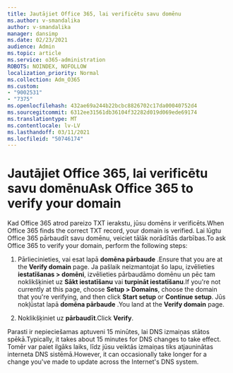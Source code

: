 ```yaml
---
title: Jautājiet Office 365, lai verificētu savu domēnu
ms.author: v-smandalika
author: v-smandalika
manager: dansimp
ms.date: 02/23/2021
audience: Admin
ms.topic: article
ms.service: o365-administration
ROBOTS: NOINDEX, NOFOLLOW
localization_priority: Normal
ms.collection: Adm_O365
ms.custom:
- "9002531"
- "7375"
ms.openlocfilehash: 432ae69a244b22bcbc8826702c17da00040752d4
ms.sourcegitcommit: 6312ee31561db36104f32282d019d069ede69174
ms.translationtype: MT
ms.contentlocale: lv-LV
ms.lasthandoff: 03/11/2021
ms.locfileid: "50746174"
---
```

# <a name="ask-office-365-to-verify-your-domain"></a><span data-ttu-id="e5da8-102">Jautājiet Office 365, lai verificētu savu domēnu</span><span class="sxs-lookup"><span data-stu-id="e5da8-102">Ask Office 365 to verify your domain</span></span>

<span data-ttu-id="e5da8-103">Kad Office 365 atrod pareizo TXT ierakstu, jūsu domēns ir verificēts.</span><span class="sxs-lookup"><span data-stu-id="e5da8-103">When Office 365 finds the correct TXT record, your domain is verified.</span></span> <span data-ttu-id="e5da8-104">Lai lūgtu Office 365 pārbaudīt savu domēnu, veiciet tālāk norādītās darbības.</span><span class="sxs-lookup"><span data-stu-id="e5da8-104">To ask Office 365 to verify your domain, perform the following steps:</span></span>

1. <span data-ttu-id="e5da8-105">Pārliecinieties, vai esat lapā **domēna pārbaude** .</span><span class="sxs-lookup"><span data-stu-id="e5da8-105">Ensure that you are at the **Verify domain** page.</span></span> <span data-ttu-id="e5da8-106">Ja pašlaik neizmantojat šo lapu, izvēlieties **iestatīšanas > domēni**, izvēlieties pārbaudāmo domēnu un pēc tam noklikšķiniet uz **Sākt iestatīšanu** vai **turpināt iestatīšanu**.</span><span class="sxs-lookup"><span data-stu-id="e5da8-106">If you're not currently at this page, choose **Setup > Domains**, choose the domain that you're verifying, and then click **Start setup** or **Continue setup**.</span></span> <span data-ttu-id="e5da8-107">Jūs nokļūstat lapā **domēna pārbaude** .</span><span class="sxs-lookup"><span data-stu-id="e5da8-107">You land at the **Verify domain** page.</span></span>

2. <span data-ttu-id="e5da8-108">Noklikšķiniet uz **pārbaudīt**.</span><span class="sxs-lookup"><span data-stu-id="e5da8-108">Click **Verify**.</span></span>

<span data-ttu-id="e5da8-109">Parasti ir nepieciešamas aptuveni 15 minūtes, lai DNS izmaiņas stātos spēkā.</span><span class="sxs-lookup"><span data-stu-id="e5da8-109">Typically, it takes about 15 minutes for DNS changes to take effect.</span></span> <span data-ttu-id="e5da8-110">Tomēr var paiet ilgāks laiks, līdz jūsu veiktās izmaiņas tiks atjauninātas interneta DNS sistēmā.</span><span class="sxs-lookup"><span data-stu-id="e5da8-110">However, it can occasionally take longer for a change you've made to update across the Internet's DNS system.</span></span>

